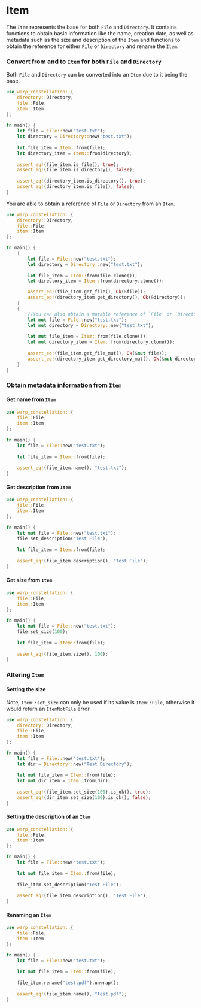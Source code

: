# Item

The `Item` represents the base for both `File` and `Directory`. It contains functions to obtain basic information like 
the name, creation 
date, as well as metadata such as the size and description of the `Item` and functions to obtain the reference 
for 
either 
`File` or `Directory` and rename the `Item`. 


### Convert from and to `Item` for both `File` and `Directory`

Both `File` and `Directory` can be converted into an `Item` due to it being the base. 

```rust
use warp_constellation::{
    directory::Directory, 
    file::File, 
    item::Item
};
 
fn main() {
    let file = File::new("test.txt");
    let directory = Directory::new("test.txt");
    
    let file_item = Item::from(file);
    let directory_item = Item::from(directory);
    
    assert_eq!(file_item.is_file(), true);
    assert_eq!(file_item.is_directory(), false);
    
    assert_eq!(directory_item.is_directory(), true);
    assert_eq!(directory_item.is_file(), false);
}
```

You are able to obtain a reference of `File` or `Directory` from an `Item`. 

```rust
use warp_constellation::{
    directory::Directory,
    file::File,
    item::Item
};

fn main() {
    {
        let file = File::new("test.txt");
        let directory = Directory::new("test.txt");
        
        let file_item = Item::from(file.clone());
        let directory_item = Item::from(directory.clone());

        assert_eq!(file_item.get_file(), Ok(&file));
        assert_eq!(directory_item.get_directory(), Ok(&directory));
    }
    {
        //You can also obtain a mutable reference of `File` or `Directory from `Item`
        let mut file = File::new("test.txt");
        let mut directory = Directory::new("test.txt");
        
        let mut file_item = Item::from(file.clone());
        let mut directory_item = Item::from(directory.clone());
        
        assert_eq!(file_item.get_file_mut(), Ok(&mut file));
        assert_eq!(directory_item.get_directory_mut(), Ok(&mut directory));
    }
}
```

### Obtain metadata information from `Item`

#### Get name from `Item`

```rust
use warp_constellation::{
    file::File, 
    item::Item
};
 
fn main() {
    let file = File::new("test.txt");
    
    let file_item = Item::from(file);
    
    assert_eq!(file_item.name(), "test.txt");
}
```

#### Get description from `Item`

```rust
use warp_constellation::{
    file::File, 
    item::Item
};
 
fn main() {
    let mut file = File::new("test.txt");
    file.set_description("Test File");
    
    let file_item = Item::from(file);
    
    assert_eq!(file_item.description(), "Test File");
}
```

#### Get size from `Item`

```rust
use warp_constellation::{
    file::File, 
    item::Item
};
 
fn main() {
    let mut file = File::new("test.txt");
    file.set_size(100);
    
    let file_item = Item::from(file);
    
    assert_eq!(file_item.size(), 100);
}
```

### Altering `Item`

#### Setting the size

Note, `Item::set_size` can only be used if its value is `Item::File`, otherwise it would return an `ItemNotFile` error

```rust
use warp_constellation::{
    directory::Directory,
    file::File,
    item::Item
};

fn main() {
    let file = File::new("test.txt");
    let dir = Directory::new("Test Directory");
    
    let mut file_item = Item::from(file);
    let mut dir_item = Item::from(dir);
    
    assert_eq!(file_item.set_size(100).is_ok(), true);
    assert_eq!(dir_item.set_size(100).is_ok(), false);
}

```

#### Setting the description of an `Item`

```rust
use warp_constellation::{
    file::File,
    item::Item
};

fn main() {
    let file = File::new("test.txt");
    
    let mut file_item = Item::from(file);
    
    file_item.set_description("Test File");
    
    assert_eq!(file_item.description(), "Test File");
}
```

#### Renaming an `Item`

```rust
use warp_constellation::{
    file::File,
    item::Item
};

fn main() {
    let file = File::new("test.txt");
    
    let mut file_item = Item::from(file);
    
    file_item.rename("test.pdf").unwrap();
    
    assert_eq!(file_item.name(), "test.pdf");
}
```